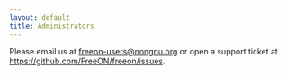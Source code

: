 ```yaml
---
layout: default
title: Administrators
---
```


Please email us at <freeon-users@nongnu.org> or open a support ticket at [<https://github.com/FreeON/freeon/issues>](https://github.com/FreeON/freeon/issues).
